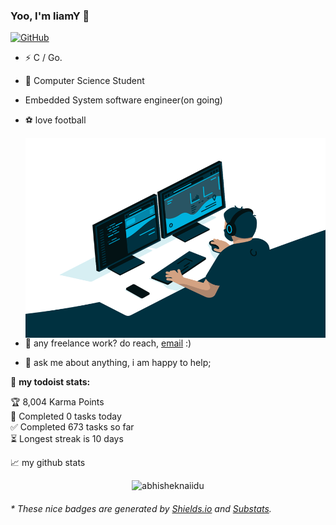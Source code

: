 ### Yoo, I'm liamY 👋

[![GitHub](https://img.shields.io/badge/dynamic/json?logo=github&label=GitHub&labelColor=495867&color=495867&query=%24.data.totalSubs&url=https%3A%2F%2Fapi.spencerwoo.com%2Fsubstats%2F%3Fsource%3Dgithub%26queryKey%3Dhayschan&style=flat-square)](https://github.com/KMSorSMS)
- ⚡ C / Go.
- 🍻 Computer Science Student
- Embedded System software engineer(on going)
- ⚽ love football

  <img align="right" alt="GIF" src="https://github.com/KMSorSMS/KMSorSMS/blob/master/code.gif?raw=true" width="500" height="320" />
- 💼 any freelance work? do reach, [email](yzwliam@126.com) :)
- 💬 ask me about anything, i am happy to help;

🚧 **my todoist stats:**
<!-- TODO-IST:START -->
🏆  8,004 Karma Points           
🌸  Completed 0 tasks today           
✅  Completed 673 tasks so far           
⏳  Longest streak is 10 days
<!-- TODO-IST:END -->



📈 my github stats
<p align="center"> <img src="https://github-readme-stats.vercel.app/api?username=KMSorSMS&show_icons=true&theme=gotham" alt="abhisheknaiidu" />
<h6>* These nice badges are generated by <a href="https://shields.io/">Shields.io</a> and <a href="https://github.com/spencerwooo/Substats">Substats</a>.</h6>

